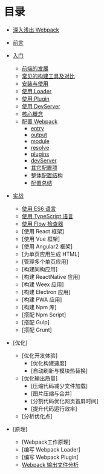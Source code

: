 # 目录
- [深入浅出 Webpack](README.md)

- [前言](前言.md)

- [入门](入门/README.md)
    - [前端的发展](入门/前端的发展.md)
    - [常见的构建工具及对比](入门/常见的构建工具及对比.md)
    - [安装与使用](入门/安装与使用.md)
    - [使用 Loader](入门/使用Loader.md)
    - [使用 Plugin](入门/使用Plugin.md)
    - [使用 DevServer](入门/使用DevServer.md)
    - [核心概念](入门/核心概念.md)
    - [配置 Webpack](入门/配置Webpack/README.md)
        - [entry](入门/配置Webpack/entry.md) 
        - [output](入门/配置Webpack/output.md)
        - [module](入门/配置Webpack/module.md)
        - [resolve](入门/配置Webpack/resolve.md)
        - [plugins](入门/配置Webpack/plugins.md)
        - [devServer](入门/配置Webpack/devServer.md)
        - [其它配置项](入门/配置Webpack/其它配置项.md)
        - [整体配置结构](入门/配置Webpack/整体配置结构.md)
        - [配置总结](入门/配置Webpack/配置总结.md)
        
- [实战](实战/README.md)
    - [使用 ES6 语言](实战/使用ES6语言.md)
    - [使用 TypeScript 语言](实战/使用TypeScript语言.md)
    - [使用 Flow 检查器](实战/使用Flow检查器.md)
    - [使用 React 框架]
    - [使用 Vue 框架]
    - [使用 Angular2 框架]
    - [为单页应用生成 HTML]
    - [管理多个单页应用]
    - [构建同构应用]
    - [构建 ReactNative 应用]
    - [构建 Weex 应用]
    - [构建 Electron 应用]
    - [构建 PWA 应用]
    - [构建 Npm 库]
    - [搭配 Npm Script]
    - [搭配 Gulp]
    - [搭配 Grunt]
    
- [优化]
    - [优化开发体验]
        - [优化构建速度]
        - [自动刷新与模块热替换]
    - [优化输出质量]
        - [压缩代码减少文件加载]
        - [图片压缩与合并]
        - [分割代码优化网页首屏时间]
        - [提升代码运行效率]
    - [分析优化点]    
    
- [原理]
    - [Webpack工作原理]
    - [编写 Webpack Loader]
    - [编写 Webpack Plugin]
    - [Webpack 输出文件分析](原理/Webpack输出文件分析.md)    
    